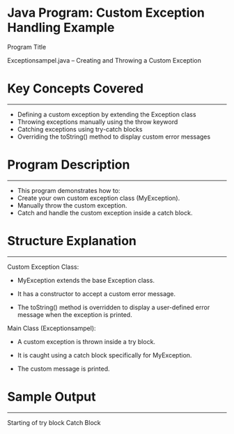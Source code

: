 # Java Program: Custom Exception Handling Example

Program Title

Exceptionsampel.java – Creating and Throwing a Custom Exception



# Key Concepts Covered
----------------------
* Defining a custom exception by extending the Exception class
* Throwing exceptions manually using the throw keyword
* Catching exceptions using try-catch blocks
* Overriding the toString() method to display custom error messages



# Program Description
---------------------
* This program demonstrates how to:
* Create your own custom exception class (MyException).
* Manually throw the custom exception.
* Catch and handle the custom exception inside a catch block.



# Structure Explanation
-----------------------
Custom Exception Class:

* MyException extends the base Exception class.

* It has a constructor to accept a custom error message.

* The toString() method is overridden to display a user-defined error message when the exception is printed.


Main Class (Exceptionsampel):

* A custom exception is thrown inside a try block.

* It is caught using a catch block specifically for MyException.

* The custom message is printed.



# Sample Output
---------------
Starting of try block
Catch Block
